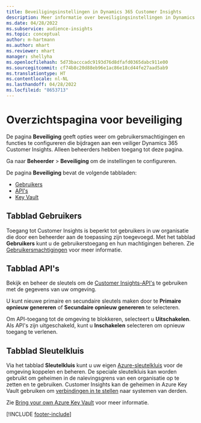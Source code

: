 ```yaml
---
title: Beveiligingsinstellingen in Dynamics 365 Customer Insights
description: Meer informatie over beveiligingsinstellingen in Dynamics 365 Customer Insights.
ms.date: 04/28/2022
ms.subservice: audience-insights
ms.topic: conceptual
author: m-hartmann
ms.author: mhart
ms.reviewer: mhart
manager: shellyha
ms.openlocfilehash: 5d73bacccadc9193d76d8dfafd0365dabc911e00
ms.sourcegitcommit: cf74b8c20d88eb96e1ac86e18cd44fe27aad5ab9
ms.translationtype: HT
ms.contentlocale: nl-NL
ms.lasthandoff: 04/28/2022
ms.locfileid: "8653713"
---
```

# <a name="security-overview-page"></a>Overzichtspagina voor beveiliging

De pagina **Beveiliging** geeft opties weer om gebruikersmachtigingen en functies te configureren die bijdragen aan een veiliger Dynamics 365 Customer Insights. Alleen beheerders hebben toegang tot deze pagina. 

Ga naar **Beheerder** > **Beveiliging** om de instellingen te configureren.

De pagina **Beveiliging** bevat de volgende tabbladen:
- [Gebruikers](#users-tab)
- [API's](#apis-tab)
- [Key Vault](#key-vault-tab)

## <a name="users-tab"></a>Tabblad Gebruikers

Toegang tot Customer Insights is beperkt tot gebruikers in uw organisatie die door een beheerder aan de toepassing zijn toegevoegd. Met het tabblad **Gebruikers** kunt u de gebruikerstoegang en hun machtigingen beheren. Zie [Gebruikersmachtigingen](permissions.md) voor meer informatie.

## <a name="apis-tab"></a>Tabblad API's

Bekijk en beheer de sleutels om de [Customer Insights-API's](apis.md) te gebruiken met de gegevens van uw omgeving.

U kunt nieuwe primaire en secundaire sleutels maken door te **Primaire opnieuw genereren** of **Secundaire opnieuw genereren** te selecteren. 

Om API-toegang tot de omgeving te blokkeren, selecteert u **Uitschakelen**. Als API's zijn uitgeschakeld, kunt u **Inschakelen** selecteren om opnieuw toegang te verlenen.

## <a name="key-vault-tab"></a>Tabblad Sleutelkluis

Via het tabblad **Sleutelkluis** kunt u uw eigen [Azure-sleutelkluis](/azure/key-vault/general/basic-concepts) voor de omgeving koppelen en beheren.
De speciale sleutelkluis kan worden gebruikt om geheimen in de nalevingsgrens van een organisatie op te zetten en te gebruiken. Customer Insights kan de geheimen in Azure Key Vault gebruiken om [verbindingen in te stellen](connections.md) naar systemen van derden.

Zie [Bring your own Azure Key Vault](use-azure-key-vault.md) voor meer informatie.


[!INCLUDE [footer-include](includes/footer-banner.md)]
